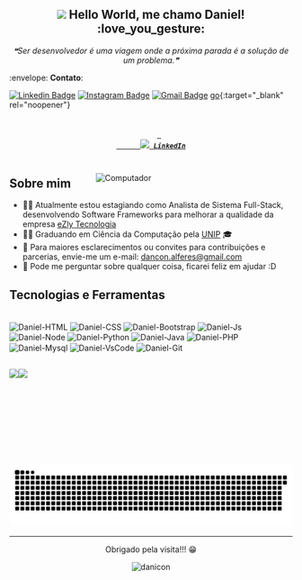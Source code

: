 <div align='center'>
<h2 align='center'> 
  <img src="https://github.com/rajput2107/rajput2107/blob/master/Assets/Earth.gif" width="24px" /> Hello World, me chamo Daniel! :love_you_gesture:
</h2>
 <p align='center'><i>❝Ser desenvolvedor é uma viagem onde a próxima parada é a solução de um problema.❞</i></p>
</div>
<p align="left">  :envelope:  <b>Contato</b>:
 
[![Linkedin Badge](https://img.shields.io/badge/-LinkedIn-blue?style=flat-square&logo=Linkedin&logoColor=white&link=https://www.linkedin.com/in/daniel-alferes/)](https://www.linkedin.com/in/daniel-alferes/)
[![Instagram Badge](https://img.shields.io/badge/-instagram-723b91?style=flat-square&logo=instagram&logoColor=white&link=https://www.instagram.com/dan_alferes/)](https://www.instagram.com/dan_alferes/)
[![Gmail Badge](https://img.shields.io/badge/-dancon.alferes@gmail.com-c14438?style=flat-square&logo=Gmail&logoColor=white&link=mailto:it.dancon.alferes@gmail.com)](mailto:it.dancon.alferes@gmail.com)
[go](http://stackoverflow.com){:target="_blank" rel="noopener"}
</p>

<h5 align="center">
  <code>
    <a target="_blank" href="https://www.linkedin.com/in/daniel-alferes" title="LinkedIn"> 
      <img width="22" src="https://github.com/zumrudu-anka/zumrudu-anka/blob/master/images/linkedin.svg"> LinkedIn</a>
  </code>
</h5>

<img src="https://raw.githubusercontent.com/MicaelliMedeiros/micaellimedeiros/master/image/computer-illustration.png" min-width="350px" max-width="350px" width="350px" align="right" alt="Computador">

## Sobre mim

- 🐱‍💻 Atualmente estou estagiando como Analista de Sistema Full-Stack, desenvolvendo Software Frameworks para melhorar a qualidade da empresa [eZly Tecnologia](https://ezly.com.br/)
- :man_technologist: Graduando em Ciência da Computação pela [UNIP](https://www.unip.br/cursos/graduacao/tradicionais/ciencia_computacao.aspx) 🎓
- :e-mail: Para maiores esclarecimentos ou convites para contribuições e parcerias, envie-me um e-mail: dancon.alferes@gmail.com
- 💬 Pode me perguntar sobre qualquer coisa, ficarei feliz em ajudar :D

## Tecnologias e Ferramentas

<div style="display: inline_block"><br>
  <img align="center" alt="Daniel-HTML" height="30" width="40" src="https://cdn.jsdelivr.net/gh/devicons/devicon/icons/html5/html5-original.svg">
  <img align="center" alt="Daniel-CSS" height="30" width="40" src="https://cdn.jsdelivr.net/gh/devicons/devicon/icons/css3/css3-original.svg">
  <img align="center" alt="Daniel-Bootstrap" height="30" width="40" src="https://cdn.jsdelivr.net/gh/devicons/devicon/icons/bootstrap/bootstrap-plain.svg">
  <img align="center" alt="Daniel-Js" height="30" width="40" src="https://cdn.jsdelivr.net/gh/devicons/devicon/icons/javascript/javascript-original.svg">
  <img align="center" alt="Daniel-Node" height="30" width="40" src="https://cdn.jsdelivr.net/gh/devicons/devicon/icons/nodejs/nodejs-original.svg">
  <img align="center" alt="Daniel-Python" height="30" width="40" src="https://cdn.jsdelivr.net/gh/devicons/devicon/icons/python/python-original.svg"> 
  <img align="center" alt="Daniel-Java" height="30" width="40" src="https://cdn.jsdelivr.net/gh/devicons/devicon/icons/java/java-original.svg"> 
  <img align="center" alt="Daniel-PHP" height="40" width="40" src="https://cdn.jsdelivr.net/gh/devicons/devicon/icons/php/php-original.svg"> 
  <img align="center" alt="Daniel-Mysql" height="30" width="40" src="https://cdn.jsdelivr.net/gh/devicons/devicon/icons/mysql/mysql-original.svg">
  <img align="center" alt="Daniel-VsCode" height="30" width="40" src="https://cdn.jsdelivr.net/gh/devicons/devicon/icons/vscode/vscode-original.svg">
  <img align="center" alt="Daniel-Git" height="30" width="40" src="https://cdn.jsdelivr.net/gh/devicons/devicon/icons/git/git-original.svg">
</div>
</div>

##

<p align="center">
  <a href="https://github.com/danicon">
    <img height="170em" align="left" src="https://github-readme-stats.vercel.app/api?username=danicon&show_icons=true&theme=dracula&include_all_commits=true&count_private=true" />
    <img height="170em" align="left" src="https://github-readme-stats.vercel.app/api/top-langs/?username=danicon&layout=compact&theme=dracula" />
  </a>
</p>
<br />
<br />
<br />
<br />
<br />
<br />
<br />
<br />
<br />

![Snake animation](https://github.com/danicon/danicon-svg/blob/main/github-contribution-grid-snake.svg)

<hr />

<div align='center'>
<p> Obrigado pela visita!!! 😁</p>
  <img src="https://komarev.com/ghpvc/?username=danicon&color=blueviolet&label=profile+views" alt="danicon" />
</div>
